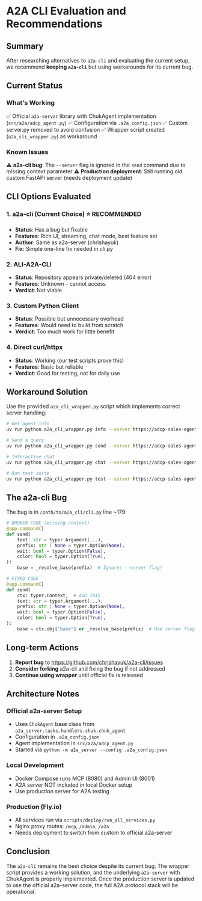 # A2A CLI Evaluation and Recommendations

## Summary

After researching alternatives to `a2a-cli` and evaluating the current setup, we recommend **keeping `a2a-cli`** but using workarounds for its current bug.

## Current Status

### What's Working
✅ Official `a2a-server` library with ChukAgent implementation (`src/a2a/adcp_agent.py`)
✅ Configuration via `.a2a_config.json`
✅ Custom server.py removed to avoid confusion
✅ Wrapper script created (`a2a_cli_wrapper.py`) as workaround

### Known Issues
⚠️ **a2a-cli bug**: The `--server` flag is ignored in the `send` command due to missing context parameter
⚠️ **Production deployment**: Still running old custom FastAPI server (needs deployment update)

## CLI Options Evaluated

### 1. a2a-cli (Current Choice) ⭐ RECOMMENDED
- **Status**: Has a bug but fixable
- **Features**: Rich UI, streaming, chat mode, best feature set
- **Author**: Same as a2a-server (chrishayuk)
- **Fix**: Simple one-line fix needed in cli.py

### 2. ALI-A2A-CLI
- **Status**: Repository appears private/deleted (404 error)
- **Features**: Unknown - cannot access
- **Verdict**: Not viable

### 3. Custom Python Client
- **Status**: Possible but unnecessary overhead
- **Features**: Would need to build from scratch
- **Verdict**: Too much work for little benefit

### 4. Direct curl/httpx
- **Status**: Working (our test scripts prove this)
- **Features**: Basic but reliable
- **Verdict**: Good for testing, not for daily use

## Workaround Solution

Use the provided `a2a_cli_wrapper.py` script which implements correct server handling:

```bash
# Get agent info
uv run python a2a_cli_wrapper.py info --server https://adcp-sales-agent.fly.dev/a2a

# Send a query
uv run python a2a_cli_wrapper.py send --server https://adcp-sales-agent.fly.dev/a2a "What products are available?" --wait

# Interactive chat
uv run python a2a_cli_wrapper.py chat --server https://adcp-sales-agent.fly.dev/a2a

# Run test suite
uv run python a2a_cli_wrapper.py test --server https://adcp-sales-agent.fly.dev/a2a
```

## The a2a-cli Bug

The bug is in `/path/to/a2a_cli/cli.py` line ~179:

```python
# BROKEN CODE (missing context)
@app.command()
def send(
    text: str = typer.Argument(...),
    prefix: str | None = typer.Option(None),
    wait: bool = typer.Option(False),
    color: bool = typer.Option(True),
):
    base = _resolve_base(prefix)  # Ignores --server flag!

# FIXED CODE
@app.command()
def send(
    ctx: typer.Context,  # ADD THIS
    text: str = typer.Argument(...),
    prefix: str | None = typer.Option(None),
    wait: bool = typer.Option(False),
    color: bool = typer.Option(True),
):
    base = ctx.obj["base"] or _resolve_base(prefix)  # Use server flag!
```

## Long-term Actions

1. **Report bug** to https://github.com/chrishayuk/a2a-cli/issues
2. **Consider forking** a2a-cli and fixing the bug if not addressed
3. **Continue using wrapper** until official fix is released

## Architecture Notes

### Official a2a-server Setup
- Uses `ChukAgent` base class from `a2a_server.tasks.handlers.chuk.chuk_agent`
- Configuration in `.a2a_config.json`
- Agent implementation in `src/a2a/adcp_agent.py`
- Started via `python -m a2a_server --config .a2a_config.json`

### Local Development
- Docker Compose runs MCP (8080) and Admin UI (8001)
- A2A server NOT included in local Docker setup
- Use production server for A2A testing

### Production (Fly.io)
- All services run via `scripts/deploy/run_all_services.py`
- Nginx proxy routes: `/mcp`, `/admin`, `/a2a`
- Needs deployment to switch from custom to official a2a-server

## Conclusion

The `a2a-cli` remains the best choice despite its current bug. The wrapper script provides a working solution, and the underlying `a2a-server` with ChukAgent is properly implemented. Once the production server is updated to use the official a2a-server code, the full A2A protocol stack will be operational.
